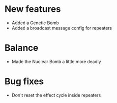 # New features
* Added a Genetic Bomb
* Added a broadcast message config for repeaters
# Balance
* Made the Nuclear Bomb a little more deadly
# Bug fixes
* Don't reset the effect cycle inside repeaters